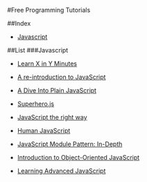 #Free Programming Tutorials 

##Index
* [Javascript](#javascript)

##List
###Javascript
* [Learn X in Y Minutes](http://learnxinyminutes.com/docs/javascript/)
* [A re-introduction to JavaScript](https://developer.mozilla.org/en-US/docs/Web/JavaScript/A_re-introduction_to_JavaScript)
* [A Dive Into Plain JavaScript](http://blog.adtile.me/2014/01/16/a-dive-into-plain-javascript/)
* [Superhero.js](http://superherojs.com/)
* [JavaScript the right way](http://jstherightway.org/)
* [Human JavaScript](http://read.humanjavascript.com/)
* [JavaScript Module Pattern: In-Depth](http://www.adequatelygood.com/JavaScript-Module-Pattern-In-Depth.html)
* [Introduction to Object-Oriented JavaScript](https://developer.mozilla.org/en-US/docs/Web/JavaScript/Introduction_to_Object-Oriented_JavaScript)

* [Learning Advanced JavaScript](http://ejohn.org/apps/learn/)
